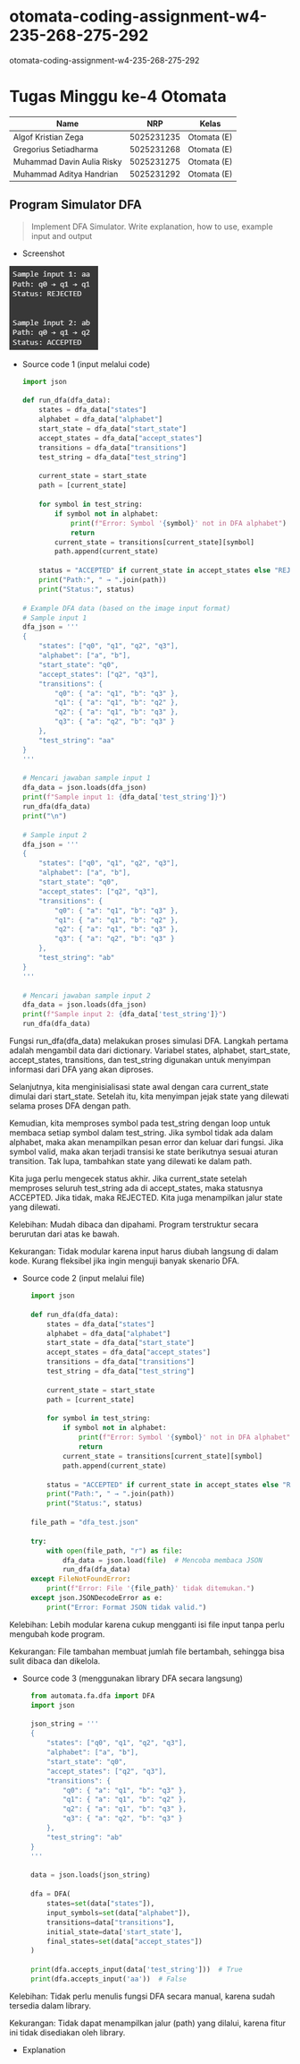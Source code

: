 # otomata-coding-assignment-w4-235-268-275-292
otomata-coding-assignment-w4-235-268-275-292
# Tugas Minggu ke-4 Otomata
| Name           | NRP        | Kelas     |
| ---            | ---        | ----------|
| Algof Kristian Zega | 5025231235 | Otomata (E) |
| Gregorius Setiadharma | 5025231268 | Otomata (E) |
| Muhammad Davin Aulia Risky | 5025231275 | Otomata (E) |
| Muhammad Aditya Handrian | 5025231292 | Otomata (E) |

## Program Simulator DFA

> Implement DFA Simulator. Write explanation, how to use, example input and output

- Screenshot

![contoh-input-output](./asset/contoh_input_output_1.jpg)

- Source code 1 (input melalui code)
    ```py
    import json

    def run_dfa(dfa_data):
        states = dfa_data["states"]
        alphabet = dfa_data["alphabet"]
        start_state = dfa_data["start_state"]
        accept_states = dfa_data["accept_states"]
        transitions = dfa_data["transitions"]
        test_string = dfa_data["test_string"]
    
        current_state = start_state
        path = [current_state]
    
        for symbol in test_string:
            if symbol not in alphabet:
                print(f"Error: Symbol '{symbol}' not in DFA alphabet")
                return
            current_state = transitions[current_state][symbol]
            path.append(current_state)
    
        status = "ACCEPTED" if current_state in accept_states else "REJECTED"
        print("Path:", " → ".join(path))
        print("Status:", status)
    
    # Example DFA data (based on the image input format)
    # Sample input 1
    dfa_json = '''
    {
        "states": ["q0", "q1", "q2", "q3"],
        "alphabet": ["a", "b"],
        "start_state": "q0",
        "accept_states": ["q2", "q3"],
        "transitions": {
            "q0": { "a": "q1", "b": "q3" },
            "q1": { "a": "q1", "b": "q2" },
            "q2": { "a": "q1", "b": "q3" },
            "q3": { "a": "q2", "b": "q3" }
        },
        "test_string": "aa"
    }
    '''
    
    # Mencari jawaban sample input 1
    dfa_data = json.loads(dfa_json)
    print(f"Sample input 1: {dfa_data['test_string']}")
    run_dfa(dfa_data)
    print("\n")
    
    # Sample input 2
    dfa_json = '''
    {
        "states": ["q0", "q1", "q2", "q3"],
        "alphabet": ["a", "b"],
        "start_state": "q0",
        "accept_states": ["q2", "q3"],
        "transitions": {
            "q0": { "a": "q1", "b": "q3" },
            "q1": { "a": "q1", "b": "q2" },
            "q2": { "a": "q1", "b": "q3" },
            "q3": { "a": "q2", "b": "q3" }
        },
        "test_string": "ab"
    }
    '''
    
    # Mencari jawaban sample input 2
    dfa_data = json.loads(dfa_json)
    print(f"Sample input 2: {dfa_data['test_string']}")
    run_dfa(dfa_data)
    ```

Fungsi run_dfa(dfa_data) melakukan proses simulasi DFA. Langkah pertama adalah mengambil data dari dictionary. Variabel states, alphabet, start_state, accept_states, transitions, dan test_string digunakan untuk menyimpan informasi dari DFA yang akan diproses.

Selanjutnya, kita menginisialisasi state awal dengan cara current_state dimulai dari start_state. Setelah itu, kita menyimpan jejak state yang dilewati selama proses DFA dengan path.

Kemudian, kita memproses symbol pada test_string dengan loop untuk membaca setiap symbol dalam test_string. Jika symbol tidak ada dalam alphabet, maka akan menampilkan pesan error dan keluar dari fungsi. Jika symbol valid, maka akan terjadi transisi ke state berikutnya sesuai aturan transition. Tak lupa, tambahkan state yang dilewati ke dalam path.

Kita juga perlu mengecek status akhir. Jika current_state setelah memproses seluruh test_string ada di accept_states, maka statusnya ACCEPTED. Jika tidak, maka REJECTED. Kita juga menampilkan jalur state yang dilewati.

Kelebihan:
Mudah dibaca dan dipahami.
Program terstruktur secara berurutan dari atas ke bawah.

Kekurangan:
Tidak modular karena input harus diubah langsung di dalam kode.
Kurang fleksibel jika ingin menguji banyak skenario DFA.

- Source code 2 (input melalui file)
  ```py
    import json
    
    def run_dfa(dfa_data):
        states = dfa_data["states"]
        alphabet = dfa_data["alphabet"]
        start_state = dfa_data["start_state"]
        accept_states = dfa_data["accept_states"]
        transitions = dfa_data["transitions"]
        test_string = dfa_data["test_string"]
    
        current_state = start_state
        path = [current_state]
    
        for symbol in test_string:
            if symbol not in alphabet:
                print(f"Error: Symbol '{symbol}' not in DFA alphabet")
                return
            current_state = transitions[current_state][symbol]
            path.append(current_state)
    
        status = "ACCEPTED" if current_state in accept_states else "REJECTED"
        print("Path:", " → ".join(path))
        print("Status:", status)
    
    file_path = "dfa_test.json"
    
    try:
        with open(file_path, "r") as file:
            dfa_data = json.load(file)  # Mencoba membaca JSON
            run_dfa(dfa_data)
    except FileNotFoundError:
        print(f"Error: File '{file_path}' tidak ditemukan.")
    except json.JSONDecodeError as e:
        print("Error: Format JSON tidak valid.")
  ```

Kelebihan:
Lebih modular karena cukup mengganti isi file input tanpa perlu mengubah kode program.

Kekurangan:
File tambahan membuat jumlah file bertambah, sehingga bisa sulit dibaca dan dikelola.

- Source code 3 (menggunakan library DFA secara langsung)
  ```py
    from automata.fa.dfa import DFA
    import json
    
    json_string = '''
    {
        "states": ["q0", "q1", "q2", "q3"],
        "alphabet": ["a", "b"],
        "start_state": "q0",
        "accept_states": ["q2", "q3"],
        "transitions": {
            "q0": { "a": "q1", "b": "q3" },
            "q1": { "a": "q1", "b": "q2" },
            "q2": { "a": "q1", "b": "q3" },
            "q3": { "a": "q2", "b": "q3" }
        },
        "test_string": "ab"
    }
    '''
    
    data = json.loads(json_string)
    
    dfa = DFA(
        states=set(data["states"]),
        input_symbols=set(data["alphabet"]),
        transitions=data["transitions"],
        initial_state=data['start_state'],
        final_states=set(data["accept_states"])
    )
    
    print(dfa.accepts_input(data['test_string']))  # True
    print(dfa.accepts_input('aa'))  # False
  ```
Kelebihan:
Tidak perlu menulis fungsi DFA secara manual, karena sudah tersedia dalam library.

Kekurangan:
Tidak dapat menampilkan jalur (path) yang dilalui, karena fitur ini tidak disediakan oleh library.

- Explanation
